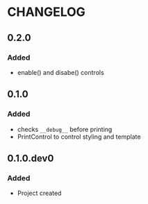 # CHANGELOG

## 0.2.0

### Added
  - enable() and disabe() controls

## 0.1.0

### Added
  - checks `__debug__` before printing  
  - PrintControl to control styling and template  

## 0.1.0.dev0

### Added
  - Project created  
